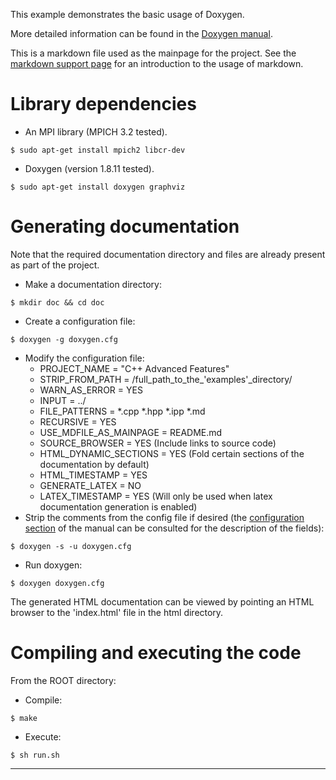 This example demonstrates the basic usage of Doxygen.
 
More detailed information can be found in the [Doxygen manual].

This is a markdown file used as the mainpage for the project. See the [markdown support page] for an
introduction to the usage of markdown.
 
# Library dependencies
 
- An MPI library (MPICH 3.2 tested).
```{sh}
$ sudo apt-get install mpich2 libcr-dev
```
- Doxygen (version 1.8.11 tested).
```{sh}
$ sudo apt-get install doxygen graphviz
```
 
 
# Generating documentation

Note that the required documentation directory and files are already present as part of the project.
 
- Make a documentation directory:
```{sh}
$ mkdir doc && cd doc
```
- Create a configuration file:
```{sh}
$ doxygen -g doxygen.cfg
```
- Modify the configuration file:
	- PROJECT_NAME           = "C++ Advanced Features"
	- STRIP_FROM_PATH        = /full_path_to_the_'examples'_directory/
	- WARN_AS_ERROR          = YES
	- INPUT                  = ../
	- FILE_PATTERNS          = *.cpp *.hpp *.ipp *.md
	- RECURSIVE              = YES
	- USE_MDFILE_AS_MAINPAGE = README.md
	- SOURCE_BROWSER         = YES (Include links to source code)
	- HTML_DYNAMIC_SECTIONS  = YES (Fold certain sections of the documentation by default)
	- HTML_TIMESTAMP         = YES
	- GENERATE_LATEX         = NO
	- LATEX_TIMESTAMP        = YES (Will only be used when latex documentation generation is enabled)
- Strip the comments from the config file if desired (the [configuration section][Doxygen config] of the manual can be
  consulted for the description of the fields):
```{sh}
$ doxygen -s -u doxygen.cfg
```
- Run doxygen:
```{sh}
$ doxygen doxygen.cfg
```
 
The generated HTML documentation can be viewed by pointing an HTML browser to the 'index.html' file in the html
directory.
 
 
# Compiling and executing the code
 
From the ROOT directory:
- Compile:
```{sh}
$ make
```
- Execute:
```{sh}
$ sh run.sh
```
 
 
<!-- References: (This is an HTML comment block which is hidden from doxygen and markdown) -->
---
[Doxygen manual]: https://www.stack.nl/~dimitri/doxygen/manual/index.html
[markdown support page]: http://www.stack.nl/~dimitri/doxygen/manual/markdown.html#md_page_header
[Doxygen config]: https://www.stack.nl/~dimitri/doxygen/manual/config.html
